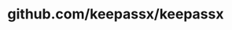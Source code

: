 ---
layout: post
title: github.com/keepassx/keepassx
categories: link
tags: [انگلیسی, گیت‌هاب, برنامه‌نویسی]
---